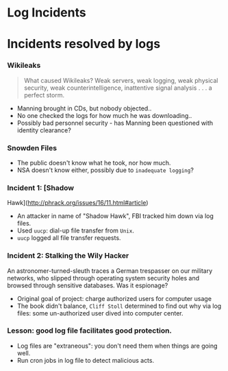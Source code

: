 # Log Incidents

# Incidents resolved by logs

### Wikileaks
> What caused Wikileaks?
Weak servers, weak logging, weak physical security, weak
counterintelligence, inattentive signal analysis . . . a perfect storm.

* Manning brought in CDs, but nobody objected..
* No one checked the logs for how much he was downloading..
* Possibly bad personnel security - has Manning been questioned with
  identity clearance?

### Snowden Files

* The public doesn't know what he took, nor how much.
* NSA doesn't know either, possibly due to `inadequate logging`?

### Incident 1: [Shadow
Hawk](http://phrack.org/issues/16/11.html#article)
* An attacker in name of "Shadow Hawk", FBI tracked him down via log files.
* Used `uucp`: dial-up file transfer from `Unix`.
* `uucp` logged all file transfer requests.

### Incident 2: Stalking the Wily Hacker
An astronomer-turned-sleuth traces a German trespasser on our military
networks, who slipped through operating system security holes and
browsed through sensitive databases. Was it espionage?

* Original goal of project: charge authorized users for computer usage
* The book didn't balance, `Cliff Stoll` determined to find out why via log files: some un-authorized user dived into computer center.

### Lesson: good log file facilitates good protection.
* Log files are "extraneous": you don't need them when things are going well.
* Run cron jobs in log file to detect malicious acts.
